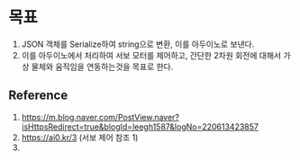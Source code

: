 # 목표
 1. JSON 객체를 Serialize하여 string으로 변환, 이를 아두이노로 보낸다.
 2.  이를 아두이노에서 처리하여 서보 모터를 제어하고, 간단한 2차원 회전에 대해서 가상 물체와 움직임을 연동하는것을 목표로 한다. 


## Reference 
1. https://m.blog.naver.com/PostView.naver?isHttpsRedirect=true&blogId=leegh1587&logNo=220613423857
2. https://ai0.kr/3 (서보 제어 참조 1)
3. 
